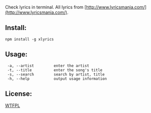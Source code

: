 
Check lyrics in terminal.
All lyrics from [http://www.lyricsmania.com/](http://www.lyricsmania.com/).

Install:
--------
    npm install -g xlyrics

Usage:
--------
     -a, --artist         enter the artist
     -t, --title          enter the song's title
     -s, --search         search by artist, title
     -h, --help           output usage information

License:
--------
[WTFPL](http://www.wtfpl.net/)
